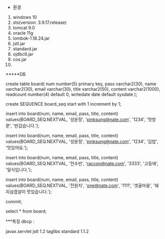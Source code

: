 * 환경
1. windows 10
2. sts(version: 3.9.17.release)
3. tomcat 9.0
4. oracle 11g
5. lombok-1.18.24.jar
6. jstl.jar
7. standard.jar
8. ojdbc6.jar
9. cos.jar
10. 

*****DB

create table board(
    num number(5) primary key,
    pass varchar2(30),
    name varchar2(30),
    email varchar(30),
    title varchar2(50),
    content varchar2(1000),
    readcount number(4) default 0,
    writedate date default sysdate
);

create SEQUENCE board_seq start with 1
increment by 1;

insert into board(num, name, email, pass, title, content)
values(BOARD_SEQ.NEXTVAL, '성윤정', 'pinksung@nate.com',
'1234', '첫방문', '반갑습니다.');

insert into board(num, name, email, pass, title, content)
values(BOARD_SEQ.NEXTVAL, '성윤정', 'pinksung@nate.com',
'1234', '김밥', '맛있어요.');

insert into board(num, name, email, pass, title, content)
values(BOARD_SEQ.NEXTVAL, '전수빈', 'raccon@nate.com',
'3333', '고등애', '일식입니다.');

insert into board(num, name, email, pass, title, content)
values(BOARD_SEQ.NEXTVAL, '전원지', 'one@nate.com',
'1111', '갯골마을', '돼지삼겹살이 맛있습니다.');

commit;

select * from board;

***특징
dbcp : <Resource auth="Container" driverClassName="oracle.jdbc.OracleDriver" 
		maxIdle="10" maxTotal="20" maxWaitMillis="-1" name="jdbc/myoracle"
		password="tiger" type="javax.sql.DataSource"
		url="jdbc:oracle:thin:@127.0.0.1:1521:xe" username="scott" />





<!-- https://mvnrepository.com/artifact/javax.servlet/jstl -->
<dependency>
    <groupId>javax.servlet</groupId>
    <artifactId>jstl</artifactId>
    <version>1.2</version>
</dependency>

<!-- https://mvnrepository.com/artifact/taglibs/standard -->
<dependency>
    <groupId>taglibs</groupId>
    <artifactId>standard</artifactId>
    <version>1.1.2</version>
</dependency>



